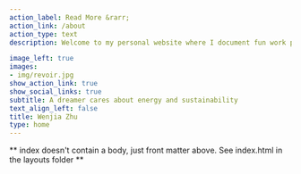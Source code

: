 ```yaml
---
action_label: Read More &rarr;
action_link: /about
action_type: text
description: Welcome to my personal website where I document fun work projects and share my unstoppable journeys to grow data skills! By leveraging the power of big data, we can consume energy smarter and live a more sustainable lifestyle. <br>Come and join me! Make a change TODAY!

image_left: true
images:
- img/revoir.jpg
show_action_link: true
show_social_links: true
subtitle: A dreamer cares about energy and sustainability
text_align_left: false
title: Wenjia Zhu
type: home
---
```


** index doesn't contain a body, just front matter above.
See index.html in the layouts folder **
